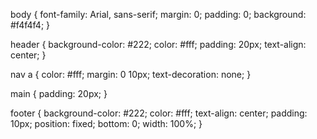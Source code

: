 body {
  font-family: Arial, sans-serif;
  margin: 0;
  padding: 0;
  background: #f4f4f4;
}

header {
  background-color: #222;
  color: #fff;
  padding: 20px;
  text-align: center;
}

nav a {
  color: #fff;
  margin: 0 10px;
  text-decoration: none;
}

main {
  padding: 20px;
}

footer {
  background-color: #222;
  color: #fff;
  text-align: center;
  padding: 10px;
  position: fixed;
  bottom: 0;
  width: 100%;
}